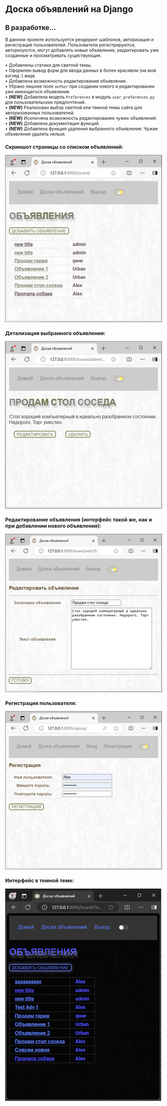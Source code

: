 # Доска объявлений на Django
## В разработке...

В данном проекте используется рендеринг шаблонов, авторизация и регистрация пользователей.
Пользователи регистрируются, авторизуются, могут добавлять новые объявления, редактировать уже созданные и просматривать существующие.

• Добавлены статики для светлой темы.  
• Оформлен вывод форм для ввода данных в более красивом (на мой взгляд :) виде.  
• Добавлена возможность редактирования объявления.  
• Убрано лишнее поле `author` при создании нового и редактировании уже имеющегося объявления.  
• **(NEW)** Добавлена модель `Preferences` в модуль `user_preferences.py` для пользовательских предпочтений.  
• **(NEW)** Реализован выбор светлой или темной темы сайта для авторизованных пользователей.  
• **(NEW)** Исключена возможность редактирования чужих объявлений.  
• **(NEW)** Добавлена документация функций.  
• **(NEW)** Добавлена функция удаления выбранного объявления. Чужие объявления удалять нельзя.  

### Скриншот страницы со списком объявлений:
![img01](https://github.com/Topotun77/message_board/blob/master/ScreenShots/n001.jpg?raw=true)
### Детализация выбранного объявления:
![img02](https://github.com/Topotun77/message_board/blob/master/ScreenShots/n002.jpg?raw=true)
### Редактирование объявления (интерфейс такой же, как и при добавлении нового объявления):
![img03](https://github.com/Topotun77/message_board/blob/master/ScreenShots/n003.jpg?raw=true)
### Регистрация пользователя:
![img04](https://github.com/Topotun77/message_board/blob/master/ScreenShots/n004.jpg?raw=true)
### Интерфейс в темной теме:
![img10](https://github.com/Topotun77/message_board/blob/master/ScreenShots/n010.jpg?raw=true)
